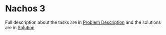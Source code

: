 # Nachos 3

Full description about the tasks are in [Problem Description](https://github.com/Shukti042/Operating-System/blob/master/Nachos%203/Problem%20specs.pdf) and the solutions are in [Solution](https://github.com/Shukti042/Operating-System/tree/master/Nachos%203/Solution). 

